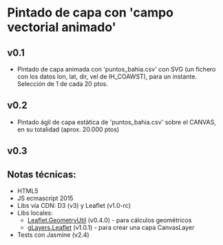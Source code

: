 # Pintado de capa con 'campo vectorial animado'

## v0.1
- Pintado de capa animada con 'puntos_bahia.csv' con SVG (un fichero con los datos lon, lat, dir, vel de IH_COAWST), para un instante. Selección de 1 de cada 20 ptos.

## v0.2
- Pintado ágil de capa estática de 'puntos_bahia.csv' sobre el CANVAS, en su totalidad (aprox. 20.000 ptos)

## v0.3



## Notas técnicas:
- HTML5
- JS ecmascript 2015
- Libs vía CDN: D3 (v3) y Leaflet (v1.0-rc)
- Libs locales: 
    * [Leaflet.GeometryUtil](https://github.com/makinacorpus/Leaflet.GeometryUtil/) (v0.4.0) - para cálculos geométricos
    * [gLayers.Leaflet](https://github.com/Sumbera/gLayers.Leaflet) (v1.0.1) - para crear una capa CanvasLayer
- Tests con Jasmine (v2.4)